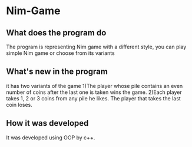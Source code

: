 # Nim-Game

## What does the program do
The program is representing Nim game with a different style, you can play simple Nim game or choose from its variants

## What's new in the program
it has two variants of the game 
1)The player whose pile contains an even number of coins after the last one is taken wins the game.
2)Each player takes 1, 2 or 3 coins from any pile he likes. The player that takes the last coin loses. 

## How it was developed 
It was developed using OOP by c++.
